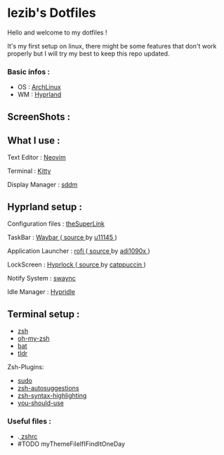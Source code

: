 # lezib's Dotfiles 
Hello and welcome to my dotfiles !

It's my first setup on linux, there might be some features that don't work properly but I will try my best to keep this repo updated.

### Basic infos :
- OS : [ ArchLinux ](https://archlinux.org/)
- WM : [ Hyprland ](https://hyprland.org/)

## ScreenShots :

## What I use :
Text Editor : [ Neovim ](https://github.com/neovim/neovim)

Terminal : [ Kitty ](https://github.com/kovidgoyal/kitty)

Display Manager : [ sddm ](https://wiki.archlinux.org/title/SDDM)

## Hyprland setup :

Configuration files : [ theSuperLink ](~/.config/hypr/hyprland.conf)

TaskBar : [ Waybar ](https://github.com/Alexays/Waybar) ([ source ](https://github.com/u1145h/dotfiles/tree/main) by [ u11145 ](https://github.com/u1145h) )

Application Launcher : [ rofi ](https://github.com/davatorium/rofi) ([ source ](https://github.com/adi1090x/rofi) by [ adi1090x ](https://github.com/adi1090x) )

LockScreen : [ Hyprlock ](https://github.com/hyprwm/hyprlock) ([ source ](https://github.com/catppuccin/hyprlock/tree/main?tab=readme-ov-file) by [ catppuccin ](https://github.com/catppuccin) )

Notify System : [ swaync ](https://github.com/ErikReider/SwayNotificationCenter)

Idle Manager : [ Hypridle ](https://github.com/hyprwm/hypridle)


## Terminal setup :

- [ zsh ](https://github.com/ohmyzsh/ohmyzsh/wiki/Installing-ZSH)
- [ oh-my-zsh ](https://github.com/ohmyzsh/ohmyzsh/wiki/Installing-ZSH)
- [ bat ](https://github.com/sharkdp/bat)
- [ tldr ](https://github.com/tldr-pages/tldr)

Zsh-Plugins:
- [ sudo ](https://github.com/ohmyzsh/ohmyzsh/tree/master/plugins/sudo)
- [ zsh-autosuggestions ](https://archlinux.org/packages/extra/any/zsh-autosuggestions/)
- [ zsh-syntax-highlighting ](https://github.com/zsh-users/zsh-syntax-highlighting/tree/master)
- [ you-should-use ](https://github.com/MichaelAquilina/zsh-you-should-use)

### Useful files :
- .[ zshrc ](~/.zshrc)
- #TODO myThemeFileIfIFindItOneDay



